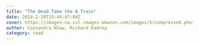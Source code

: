 ```yaml
---
title: "The Dead Take the A Train"
date: 2024-2-20T15:44:47:00Z
cover: https://images-na.ssl-images-amazon.com/images/S/compressed.photo.goodreads.com/books/1685992482i/65214080.jpg
author: Cassandra Khaw, Richard Kadrey
category: read
---
```

